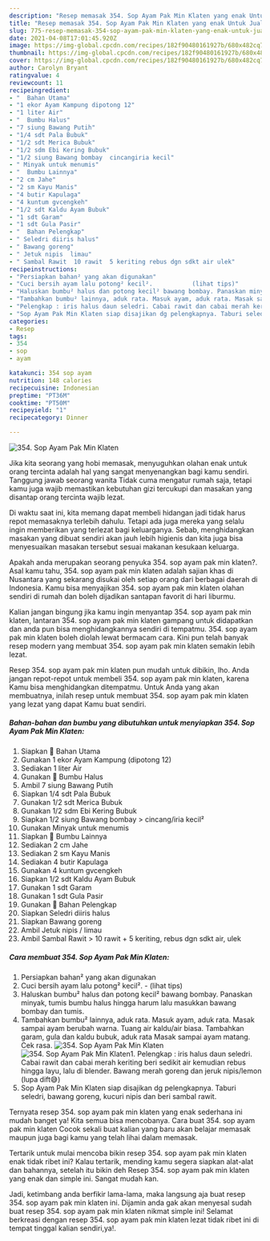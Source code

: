 ```yaml
---
description: "Resep memasak 354. Sop Ayam Pak Min Klaten yang enak Untuk Jualan"
title: "Resep memasak 354. Sop Ayam Pak Min Klaten yang enak Untuk Jualan"
slug: 775-resep-memasak-354-sop-ayam-pak-min-klaten-yang-enak-untuk-jualan
date: 2021-04-08T17:01:45.920Z
image: https://img-global.cpcdn.com/recipes/182f90480161927b/680x482cq70/354-sop-ayam-pak-min-klaten-foto-resep-utama.jpg
thumbnail: https://img-global.cpcdn.com/recipes/182f90480161927b/680x482cq70/354-sop-ayam-pak-min-klaten-foto-resep-utama.jpg
cover: https://img-global.cpcdn.com/recipes/182f90480161927b/680x482cq70/354-sop-ayam-pak-min-klaten-foto-resep-utama.jpg
author: Carolyn Bryant
ratingvalue: 4
reviewcount: 11
recipeingredient:
- "  Bahan Utama"
- "1 ekor Ayam Kampung dipotong 12"
- "1 liter Air"
- "  Bumbu Halus"
- "7 siung Bawang Putih"
- "1/4 sdt Pala Bubuk"
- "1/2 sdt Merica Bubuk"
- "1/2 sdm Ebi Kering Bubuk"
- "1/2 siung Bawang bombay  cincangiria kecil"
- " Minyak untuk menumis"
- "  Bumbu Lainnya"
- "2 cm Jahe"
- "2 sm Kayu Manis"
- "4 butir Kapulaga"
- "4 kuntum gvcengkeh"
- "1/2 sdt Kaldu Ayam Bubuk"
- "1 sdt Garam"
- "1 sdt Gula Pasir"
- "  Bahan Pelengkap"
- " Seledri diiris halus"
- " Bawang goreng"
- " Jetuk nipis  limau"
- " Sambal Rawit  10 rawit  5 keriting rebus dgn sdkt air ulek"
recipeinstructions:
- "Persiapkan bahan² yang akan digunakan"
- "Cuci bersih ayam lalu potong² kecil².           (lihat tips)"
- "Haluskan bumbu² halus dan potong kecil² bawang bombay. Panaskan minyak, tumis bumbu halus hingga harum lalu masukkan bawang bombay dan tumis."
- "Tambahkan bumbu² lainnya, aduk rata. Masuk ayam, aduk rata. Masak sampai ayam berubah warna. Tuang air kaldu/air biasa. Tambahkan garam, gula dan kaldu bubuk, aduk rata Masak sampai ayam matang. Cek rasa."
- "Pelengkap : iris halus daun seledri. Cabai rawit dan cabai merah keriting beri sedikit air kemudian rebus hingga layu, lalu di blender. Bawang merah goreng dan jeruk nipis/lemon (lupa dift😅)"
- "Sop Ayam Pak Min Klaten siap disajikan dg pelengkapnya. Taburi seledri, bawang goreng, kucuri nipis dan beri sambal rawit."
categories:
- Resep
tags:
- 354
- sop
- ayam

katakunci: 354 sop ayam 
nutrition: 148 calories
recipecuisine: Indonesian
preptime: "PT36M"
cooktime: "PT50M"
recipeyield: "1"
recipecategory: Dinner

---
```



![354. Sop Ayam Pak Min Klaten](https://img-global.cpcdn.com/recipes/182f90480161927b/680x482cq70/354-sop-ayam-pak-min-klaten-foto-resep-utama.jpg)

Jika kita seorang yang hobi memasak, menyuguhkan olahan enak untuk orang tercinta adalah hal yang sangat menyenangkan bagi kamu sendiri. Tanggung jawab seorang  wanita Tidak cuma mengatur rumah saja, tetapi kamu juga wajib memastikan kebutuhan gizi tercukupi dan masakan yang disantap orang tercinta wajib lezat.

Di waktu  saat ini, kita memang dapat membeli hidangan jadi tidak harus repot memasaknya terlebih dahulu. Tetapi ada juga mereka yang selalu ingin memberikan yang terlezat bagi keluarganya. Sebab, menghidangkan masakan yang dibuat sendiri akan jauh lebih higienis dan kita juga bisa menyesuaikan masakan tersebut sesuai makanan kesukaan keluarga. 



Apakah anda merupakan seorang penyuka 354. sop ayam pak min klaten?. Asal kamu tahu, 354. sop ayam pak min klaten adalah sajian khas di Nusantara yang sekarang disukai oleh setiap orang dari berbagai daerah di Indonesia. Kamu bisa menyajikan 354. sop ayam pak min klaten olahan sendiri di rumah dan boleh dijadikan santapan favorit di hari liburmu.

Kalian jangan bingung jika kamu ingin menyantap 354. sop ayam pak min klaten, lantaran 354. sop ayam pak min klaten gampang untuk didapatkan dan anda pun bisa menghidangkannya sendiri di tempatmu. 354. sop ayam pak min klaten boleh diolah lewat bermacam cara. Kini pun telah banyak resep modern yang membuat 354. sop ayam pak min klaten semakin lebih lezat.

Resep 354. sop ayam pak min klaten pun mudah untuk dibikin, lho. Anda jangan repot-repot untuk membeli 354. sop ayam pak min klaten, karena Kamu bisa menghidangkan ditempatmu. Untuk Anda yang akan membuatnya, inilah resep untuk membuat 354. sop ayam pak min klaten yang lezat yang dapat Kamu buat sendiri.

<!--inarticleads1-->

##### Bahan-bahan dan bumbu yang dibutuhkan untuk menyiapkan 354. Sop Ayam Pak Min Klaten:

1. Siapkan  🐓 Bahan Utama
1. Gunakan 1 ekor Ayam Kampung (dipotong 12)
1. Sediakan 1 liter Air
1. Gunakan  🐓 Bumbu Halus
1. Ambil 7 siung Bawang Putih
1. Siapkan 1/4 sdt Pala Bubuk
1. Gunakan 1/2 sdt Merica Bubuk
1. Gunakan 1/2 sdm Ebi Kering Bubuk
1. Siapkan 1/2 siung Bawang bombay &gt; cincang/iria kecil²
1. Gunakan  Minyak untuk menumis
1. Siapkan  🐓 Bumbu Lainnya
1. Sediakan 2 cm Jahe
1. Sediakan 2 sm Kayu Manis
1. Sediakan 4 butir Kapulaga
1. Gunakan 4 kuntum gvcengkeh
1. Siapkan 1/2 sdt Kaldu Ayam Bubuk
1. Gunakan 1 sdt Garam
1. Gunakan 1 sdt Gula Pasir
1. Gunakan  🐓 Bahan Pelengkap
1. Siapkan  Seledri diiris halus
1. Siapkan  Bawang goreng
1. Ambil  Jetuk nipis / limau
1. Ambil  Sambal Rawit &gt; 10 rawit + 5 keriting, rebus dgn sdkt air, ulek




<!--inarticleads2-->

##### Cara membuat 354. Sop Ayam Pak Min Klaten:

1. Persiapkan bahan² yang akan digunakan
1. Cuci bersih ayam lalu potong² kecil². -           (lihat tips)
1. Haluskan bumbu² halus dan potong kecil² bawang bombay. Panaskan minyak, tumis bumbu halus hingga harum lalu masukkan bawang bombay dan tumis.
1. Tambahkan bumbu² lainnya, aduk rata. Masuk ayam, aduk rata. Masak sampai ayam berubah warna. Tuang air kaldu/air biasa. Tambahkan garam, gula dan kaldu bubuk, aduk rata Masak sampai ayam matang. Cek rasa.
<img src="//assets-global.cpcdn.com/assets/icons/button_play-2c75c40dde080a61004c1f40b05d8f140eaff45d7e9e6481dc71c63d2e7c4909.png" alt="354. Sop Ayam Pak Min Klaten"><img src="//assets-global.cpcdn.com/assets/icons/button_play-2c75c40dde080a61004c1f40b05d8f140eaff45d7e9e6481dc71c63d2e7c4909.png" alt="354. Sop Ayam Pak Min Klaten">1. Pelengkap : iris halus daun seledri. Cabai rawit dan cabai merah keriting beri sedikit air kemudian rebus hingga layu, lalu di blender. Bawang merah goreng dan jeruk nipis/lemon (lupa dift😅)
1. Sop Ayam Pak Min Klaten siap disajikan dg pelengkapnya. Taburi seledri, bawang goreng, kucuri nipis dan beri sambal rawit.




Ternyata resep 354. sop ayam pak min klaten yang enak sederhana ini mudah banget ya! Kita semua bisa mencobanya. Cara buat 354. sop ayam pak min klaten Cocok sekali buat kalian yang baru akan belajar memasak maupun juga bagi kamu yang telah lihai dalam memasak.

Tertarik untuk mulai mencoba bikin resep 354. sop ayam pak min klaten enak tidak ribet ini? Kalau tertarik, mending kamu segera siapkan alat-alat dan bahannya, setelah itu bikin deh Resep 354. sop ayam pak min klaten yang enak dan simple ini. Sangat mudah kan. 

Jadi, ketimbang anda berfikir lama-lama, maka langsung aja buat resep 354. sop ayam pak min klaten ini. Dijamin anda gak akan menyesal sudah buat resep 354. sop ayam pak min klaten nikmat simple ini! Selamat berkreasi dengan resep 354. sop ayam pak min klaten lezat tidak ribet ini di tempat tinggal kalian sendiri,ya!.

